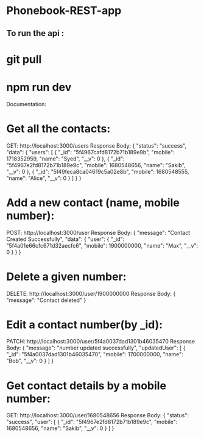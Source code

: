 # Phonebook-REST-app
## To run the api : 
 # git pull
 # npm run dev

Documentation:

# Get all the contacts:
GET: http://localhost:3000/users
Response Body:
{
    "status": "success",
    "data": {
        "users": [
            {
                "_id": "5f4967cafd8172b71b189e9b",
                "mobile": 1718352959,
                "name": "Syed",
                "__v": 0
            },
            {
                "_id": "5f4967e2fd8172b71b189e9c",
                "mobile": 1680548656,
                "name": "Sakib",
                "__v": 0
            },
            {
                "_id": "5f49feca8ca04619c5a02e8b",
                "mobile": 1680548555,
                "name": "Alice",
                "__v": 0
            }
        ]
    }
}


# Add a new contact (name, mobile number):
POST: http://localhost:3000/user
Response Body:
{
    "message": "Contact Created Successfully",
    "data": {
        "user": {
            "_id": "5f4a01e66cfc671d32aecfc6",
            "mobile": 1900000000,
            "name": "Max",
            "__v": 0
        }
    }
}


# Delete a given number:
DELETE: http://localhost:3000/user/1900000000
Response Body:
{
    "message": "Contact deleted"
}


# Edit a contact number(by _id):
PATCH: http://localhost:3000/user/5f4a0037dad1301b46035470
Response Body:
{
    "message": "number updated successfully",
    "updatedUser": [
        {
            "_id": "5f4a0037dad1301b46035470",
            "mobile": 1700000000,
            "name": "Bob",
            "__v": 0
        }
    ]
}


# Get contact details by a mobile number:
GET: http://localhost:3000/user/1680548656
Response Body:
{
    "status": "success",
    "user": [
        {
            "_id": "5f4967e2fd8172b71b189e9c",
            "mobile": 1680548656,
            "name": "Sakib",
            "__v": 0
        }
    ]
}


